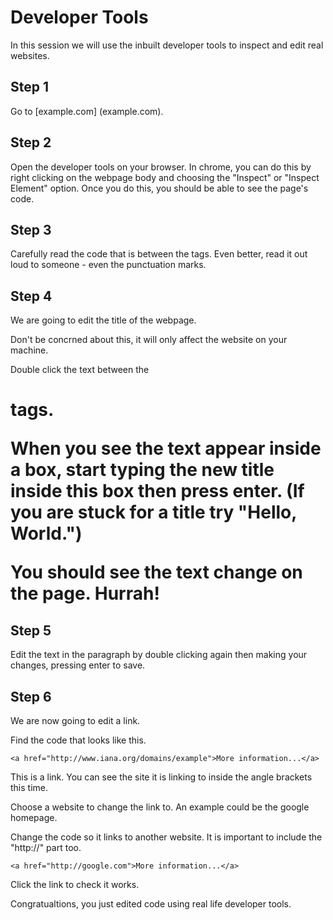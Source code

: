 # Developer Tools

In this session we will use the inbuilt developer tools to inspect and edit real websites. 

## Step 1

Go to [example.com] (example.com). 

## Step 2 

Open the developer tools on your browser. In chrome, you can do this by right clicking on the webpage body and choosing
the "Inspect" or "Inspect Element" option. Once you do this, you should be able to see the page's code. 

## Step 3

Carefully read the code that is between the <body> tags. Even better, read it out loud to someone - even the punctuation 
marks. 

## Step 4 

We are going to edit the title of the webpage.

Don't be concrned about this, it will only affect the website on your machine. 

Double click the text between the <h1> tags. 

When you see the text appear inside a box, start typing the new title inside this box then press enter. (If you
are stuck for a title try "Hello, World.")

You should see the text change on the page. Hurrah!

## Step 5

Edit the text in the paragraph by double clicking again then making your changes, pressing enter to save. 

## Step 6 

We are now going to edit a link.

Find the code that looks like this.

```
<a href="http://www.iana.org/domains/example">More information...</a>
```

This is a link. You can see the site it is linking to inside the angle brackets this time. 

Choose a website to change the link to. An example could be the google homepage.

Change the code so it links to another website. It is important to include the "http://" part too. 

```
<a href="http://google.com">More information...</a>
```

Click the link to check it works.

Congratualtions, you just edited code using real life developer tools. 





